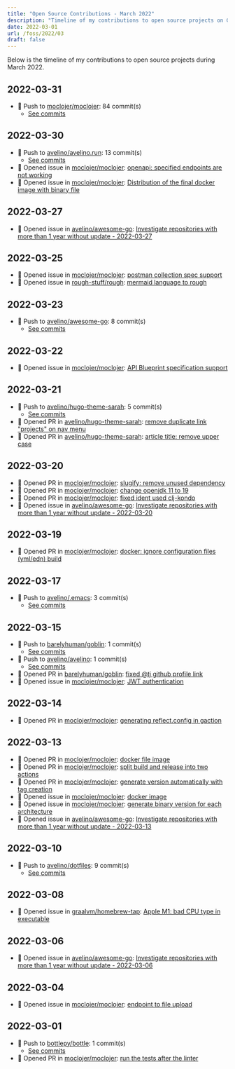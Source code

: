 ```yaml
---
title: "Open Source Contributions - March 2022"
description: "Timeline of my contributions to open source projects on GitHub during March 2022."
date: 2022-03-01
url: /foss/2022/03
draft: false
---
```


Below is the timeline of my contributions to open source projects during March 2022.

## 2022-03-31

- 🔨 Push to [moclojer/moclojer](https://github.com/moclojer/moclojer): 84 commit(s)
  - [See commits](https://github.com/moclojer/moclojer/commits?author=avelino&since=2022-03-31T00:00:00Z&until=2022-03-31T23:59:59Z)

## 2022-03-30

- 🔨 Push to [avelino/avelino.run](https://github.com/avelino/avelino.run): 13 commit(s)
  - [See commits](https://github.com/avelino/avelino.run/commits?author=avelino&since=2022-03-30T00:00:00Z&until=2022-03-30T23:59:59Z)
- 🐛 Opened issue in [moclojer/moclojer](https://github.com/moclojer/moclojer): [openapi: specified endpoints are not working](https://github.com/moclojer/moclojer/issues/45)
- 🐛 Opened issue in [moclojer/moclojer](https://github.com/moclojer/moclojer): [Distribution of the final docker image with binary file](https://github.com/moclojer/moclojer/issues/44)

## 2022-03-27

- 🐛 Opened issue in [avelino/awesome-go](https://github.com/avelino/awesome-go): [Investigate repositories with more than 1 year without update - 2022-03-27](https://github.com/avelino/awesome-go/issues/4143)

## 2022-03-25

- 🐛 Opened issue in [moclojer/moclojer](https://github.com/moclojer/moclojer): [postman collection spec support](https://github.com/moclojer/moclojer/issues/43)
- 🐛 Opened issue in [rough-stuff/rough](https://github.com/rough-stuff/rough): [mermaid language to rough](https://github.com/rough-stuff/rough/issues/203)

## 2022-03-23

- 🔨 Push to [avelino/awesome-go](https://github.com/avelino/awesome-go): 8 commit(s)
  - [See commits](https://github.com/avelino/awesome-go/commits?author=avelino&since=2022-03-23T00:00:00Z&until=2022-03-23T23:59:59Z)

## 2022-03-22

- 🐛 Opened issue in [moclojer/moclojer](https://github.com/moclojer/moclojer): [API Blueprint specification support](https://github.com/moclojer/moclojer/issues/42)

## 2022-03-21

- 🔨 Push to [avelino/hugo-theme-sarah](https://github.com/avelino/hugo-theme-sarah): 5 commit(s)
  - [See commits](https://github.com/avelino/hugo-theme-sarah/commits?author=avelino&since=2022-03-21T00:00:00Z&until=2022-03-21T23:59:59Z)
- 🔀 Opened PR in [avelino/hugo-theme-sarah](https://github.com/avelino/hugo-theme-sarah): [remove duplicate link "projects" on nav menu](https://github.com/avelino/hugo-theme-sarah/pull/54)
- 🔀 Opened PR in [avelino/hugo-theme-sarah](https://github.com/avelino/hugo-theme-sarah): [article title: remove upper case ](https://github.com/avelino/hugo-theme-sarah/pull/53)

## 2022-03-20

- 🔀 Opened PR in [moclojer/moclojer](https://github.com/moclojer/moclojer): [slugify: remove unused dependency](https://github.com/moclojer/moclojer/pull/38)
- 🔀 Opened PR in [moclojer/moclojer](https://github.com/moclojer/moclojer): [change openjdk 11 to 19](https://github.com/moclojer/moclojer/pull/37)
- 🔀 Opened PR in [moclojer/moclojer](https://github.com/moclojer/moclojer): [fixed ident used clj-kondo](https://github.com/moclojer/moclojer/pull/36)
- 🐛 Opened issue in [avelino/awesome-go](https://github.com/avelino/awesome-go): [Investigate repositories with more than 1 year without update - 2022-03-20](https://github.com/avelino/awesome-go/issues/4111)

## 2022-03-19

- 🔀 Opened PR in [moclojer/moclojer](https://github.com/moclojer/moclojer): [docker: ignore configuration files (yml/edn) build](https://github.com/moclojer/moclojer/pull/35)

## 2022-03-17

- 🔨 Push to [avelino/.emacs](https://github.com/avelino/.emacs): 3 commit(s)
  - [See commits](https://github.com/avelino/.emacs/commits?author=avelino&since=2022-03-17T00:00:00Z&until=2022-03-17T23:59:59Z)

## 2022-03-15

- 🔨 Push to [barelyhuman/goblin](https://github.com/barelyhuman/goblin): 1 commit(s)
  - [See commits](https://github.com/barelyhuman/goblin/commits?author=avelino&since=2022-03-15T00:00:00Z&until=2022-03-15T23:59:59Z)
- 🔨 Push to [avelino/avelino](https://github.com/avelino/avelino): 1 commit(s)
  - [See commits](https://github.com/avelino/avelino/commits?author=avelino&since=2022-03-15T00:00:00Z&until=2022-03-15T23:59:59Z)
- 🔀 Opened PR in [barelyhuman/goblin](https://github.com/barelyhuman/goblin): [fixed @tj github profile link](https://github.com/barelyhuman/goblin/pull/9)
- 🐛 Opened issue in [moclojer/moclojer](https://github.com/moclojer/moclojer): [JWT authentication](https://github.com/moclojer/moclojer/issues/32)

## 2022-03-14

- 🔀 Opened PR in [moclojer/moclojer](https://github.com/moclojer/moclojer): [generating reflect.config in gaction](https://github.com/moclojer/moclojer/pull/29)

## 2022-03-13

- 🔀 Opened PR in [moclojer/moclojer](https://github.com/moclojer/moclojer): [docker file image](https://github.com/moclojer/moclojer/pull/28)
- 🔀 Opened PR in [moclojer/moclojer](https://github.com/moclojer/moclojer): [split build and release into two actions](https://github.com/moclojer/moclojer/pull/27)
- 🔀 Opened PR in [moclojer/moclojer](https://github.com/moclojer/moclojer): [generate version automatically with tag creation](https://github.com/moclojer/moclojer/pull/24)
- 🐛 Opened issue in [moclojer/moclojer](https://github.com/moclojer/moclojer): [docker image](https://github.com/moclojer/moclojer/issues/26)
- 🐛 Opened issue in [moclojer/moclojer](https://github.com/moclojer/moclojer): [generate binary version for each architecture](https://github.com/moclojer/moclojer/issues/25)
- 🐛 Opened issue in [avelino/awesome-go](https://github.com/avelino/awesome-go): [Investigate repositories with more than 1 year without update - 2022-03-13](https://github.com/avelino/awesome-go/issues/4100)

## 2022-03-10

- 🔨 Push to [avelino/dotfiles](https://github.com/avelino/dotfiles): 9 commit(s)
  - [See commits](https://github.com/avelino/dotfiles/commits?author=avelino&since=2022-03-10T00:00:00Z&until=2022-03-10T23:59:59Z)

## 2022-03-08

- 🐛 Opened issue in [graalvm/homebrew-tap](https://github.com/graalvm/homebrew-tap): [Apple M1: bad CPU type in executable](https://github.com/graalvm/homebrew-tap/issues/43)

## 2022-03-06

- 🐛 Opened issue in [avelino/awesome-go](https://github.com/avelino/awesome-go): [Investigate repositories with more than 1 year without update - 2022-03-06](https://github.com/avelino/awesome-go/issues/4076)

## 2022-03-04

- 🐛 Opened issue in [moclojer/moclojer](https://github.com/moclojer/moclojer): [endpoint to file upload](https://github.com/moclojer/moclojer/issues/20)

## 2022-03-01

- 🔨 Push to [bottlepy/bottle](https://github.com/bottlepy/bottle): 1 commit(s)
  - [See commits](https://github.com/bottlepy/bottle/commits?author=avelino&since=2022-03-01T00:00:00Z&until=2022-03-01T23:59:59Z)
- 🔀 Opened PR in [moclojer/moclojer](https://github.com/moclojer/moclojer): [run the tests after the linter](https://github.com/moclojer/moclojer/pull/19)

